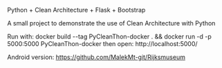 Python + Clean Architecture + Flask + Bootstrap

A small project to demonstrate the use of Clean Architecture with Python

Run with:
     docker build --tag PyCleanThon-docker . && docker run -d -p 5000:5000 PyCleanThon-docker
then open:
    http://localhost:5000/

Android version: https://github.com/MalekMt-git/Rijksmuseum
